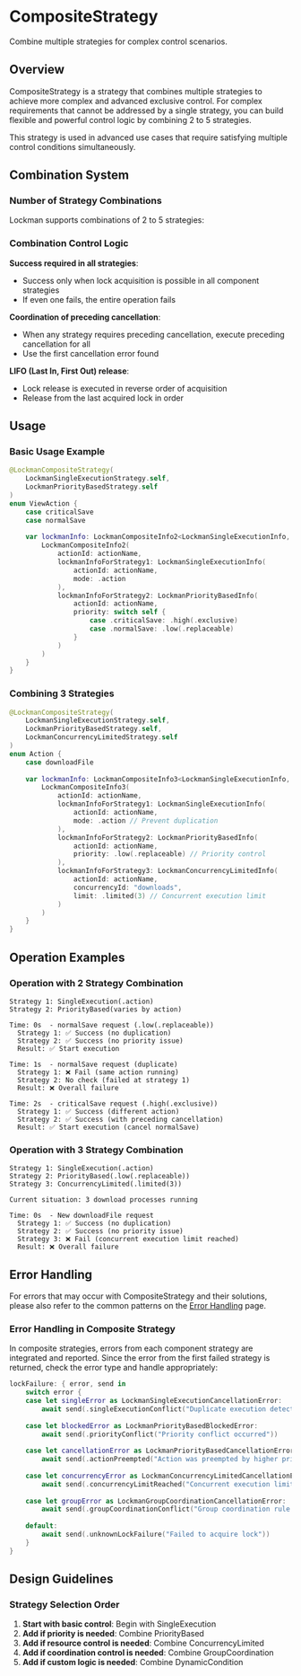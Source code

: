 # CompositeStrategy

Combine multiple strategies for complex control scenarios.

## Overview

CompositeStrategy is a strategy that combines multiple strategies to achieve more complex and advanced exclusive control. For complex requirements that cannot be addressed by a single strategy, you can build flexible and powerful control logic by combining 2 to 5 strategies.

This strategy is used in advanced use cases that require satisfying multiple control conditions simultaneously.

## Combination System

### Number of Strategy Combinations

Lockman supports combinations of 2 to 5 strategies:

### Combination Control Logic

**Success required in all strategies**:
- Success only when lock acquisition is possible in all component strategies
- If even one fails, the entire operation fails

**Coordination of preceding cancellation**:
- When any strategy requires preceding cancellation, execute preceding cancellation for all
- Use the first cancellation error found

**LIFO (Last In, First Out) release**:
- Lock release is executed in reverse order of acquisition
- Release from the last acquired lock in order

## Usage

### Basic Usage Example

```swift
@LockmanCompositeStrategy(
    LockmanSingleExecutionStrategy.self,
    LockmanPriorityBasedStrategy.self
)
enum ViewAction {
    case criticalSave
    case normalSave
    
    var lockmanInfo: LockmanCompositeInfo2<LockmanSingleExecutionInfo, LockmanPriorityBasedInfo> {
        LockmanCompositeInfo2(
            actionId: actionName,
            lockmanInfoForStrategy1: LockmanSingleExecutionInfo(
                actionId: actionName,
                mode: .action
            ),
            lockmanInfoForStrategy2: LockmanPriorityBasedInfo(
                actionId: actionName,
                priority: switch self {
                    case .criticalSave: .high(.exclusive)
                    case .normalSave: .low(.replaceable)
                }
            )
        )
    }
}
```

### Combining 3 Strategies

```swift
@LockmanCompositeStrategy(
    LockmanSingleExecutionStrategy.self,
    LockmanPriorityBasedStrategy.self,
    LockmanConcurrencyLimitedStrategy.self
)
enum Action {
    case downloadFile
    
    var lockmanInfo: LockmanCompositeInfo3<LockmanSingleExecutionInfo, LockmanPriorityBasedInfo, LockmanConcurrencyLimitedInfo> {
        LockmanCompositeInfo3(
            actionId: actionName,
            lockmanInfoForStrategy1: LockmanSingleExecutionInfo(
                actionId: actionName,
                mode: .action // Prevent duplication
            ),
            lockmanInfoForStrategy2: LockmanPriorityBasedInfo(
                actionId: actionName,
                priority: .low(.replaceable) // Priority control
            ),
            lockmanInfoForStrategy3: LockmanConcurrencyLimitedInfo(
                actionId: actionName,
                concurrencyId: "downloads",
                limit: .limited(3) // Concurrent execution limit
            )
        )
    }
}
```

## Operation Examples

### Operation with 2 Strategy Combination

```
Strategy 1: SingleExecution(.action)
Strategy 2: PriorityBased(varies by action)

Time: 0s  - normalSave request (.low(.replaceable))
  Strategy 1: ✅ Success (no duplication)
  Strategy 2: ✅ Success (no priority issue)
  Result: ✅ Start execution

Time: 1s  - normalSave request (duplicate)
  Strategy 1: ❌ Fail (same action running)
  Strategy 2: No check (failed at strategy 1)
  Result: ❌ Overall failure

Time: 2s  - criticalSave request (.high(.exclusive))
  Strategy 1: ✅ Success (different action)
  Strategy 2: ✅ Success (with preceding cancellation)
  Result: ✅ Start execution (cancel normalSave)
```

### Operation with 3 Strategy Combination

```
Strategy 1: SingleExecution(.action)
Strategy 2: PriorityBased(.low(.replaceable))  
Strategy 3: ConcurrencyLimited(.limited(3))

Current situation: 3 download processes running

Time: 0s  - New downloadFile request
  Strategy 1: ✅ Success (no duplication)
  Strategy 2: ✅ Success (no priority issue)
  Strategy 3: ❌ Fail (concurrent execution limit reached)
  Result: ❌ Overall failure
```

## Error Handling

For errors that may occur with CompositeStrategy and their solutions, please also refer to the common patterns on the [Error Handling](<doc:ErrorHandling>) page.

### Error Handling in Composite Strategy

In composite strategies, errors from each component strategy are integrated and reported. Since the error from the first failed strategy is returned, check the error type and handle appropriately:

```swift
lockFailure: { error, send in
    switch error {
    case let singleError as LockmanSingleExecutionCancellationError:
        await send(.singleExecutionConflict("Duplicate execution detected"))
        
    case let blockedError as LockmanPriorityBasedBlockedError:
        await send(.priorityConflict("Priority conflict occurred"))
        
    case let cancellationError as LockmanPriorityBasedCancellationError:
        await send(.actionPreempted("Action was preempted by higher priority"))
        
    case let concurrencyError as LockmanConcurrencyLimitedCancellationError:
        await send(.concurrencyLimitReached("Concurrent execution limit reached"))
        
    case let groupError as LockmanGroupCoordinationCancellationError:
        await send(.groupCoordinationConflict("Group coordination rule violated"))
        
    default:
        await send(.unknownLockFailure("Failed to acquire lock"))
    }
}
```

## Design Guidelines

### Strategy Selection Order

1. **Start with basic control**: Begin with SingleExecution
2. **Add if priority is needed**: Combine PriorityBased
3. **Add if resource control is needed**: Combine ConcurrencyLimited
4. **Add if coordination control is needed**: Combine GroupCoordination
5. **Add if custom logic is needed**: Combine DynamicCondition

